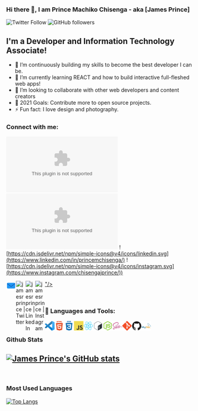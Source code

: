 ### Hi there 👋, I am Prince Machiko Chisenga - aka [James Prince]
![Twitter Follow](https://img.shields.io/twitter/follow/ChisengaPrince?label=James%20Prince&logo=Twitter&style=social)
![GitHub followers](https://img.shields.io/github/followers/jamesrprince?label=Follow%20%40James%20Prince&logo=github&style=social)

## I'm a Developer and Information Technology Associate!
- 🔭 I’m continuously building my skills to become the best developer I can be.
- 🌱 I’m currently learning REACT and how to build interactive full-fleshed web apps! 
- 👯 I’m looking to collaborate with other web developers and content creators
- 🥅 2021 Goals: Contribute more to open source projects.
- ⚡  Fun fact: I love design and photography.

### Connect with me:

![Email me](mailto:jameslira36@yahoo.com)
![Twitter](mailto:jameslira36@yahoo.com)
![https://cdn.jsdelivr.net/npm/simple-icons@v4/icons/linkedin.svg](https://www.linkedin.com/in/princemchisenga/)
![https://cdn.jsdelivr.net/npm/simple-icons@v4/icons/instagram.svg](https://www.instagram.com/chisengajprince/))

<a href="mailto:jameslira36@yahoo.com" rel="noopener noreferrer" target="_blank"><img align="left" alt="jamesrprince | Mail" width="26px" src="/small/envelope_48px.png"/></a>
<a href="https://twitter.com/ChisengaPrince" rel="noopener noreferrer" target="_blank"><img align="left" alt="jamesrprince | Twitter" width="26px" src="https://cdn.jsdelivr.net/npm/simple-icons@v4/icons/twitter.svg"/></a>
<a href="https://www.linkedin.com/in/princemchisenga/" rel="noopener noreferrer" target="_blank"><img align="left" alt="jamesrprince | LinkedIn" width="26px" src="https://cdn.jsdelivr.net/npm/simple-icons@v4/icons/linkedin.svg" />"/></a>
<a href="https://www.instagram.com/chisengajprince/" rel="noopener noreferrer" target="_blank"><img align="left" alt="jamesrprince | Instagram" width="26px" src="https://cdn.jsdelivr.net/npm/simple-icons@v4/icons/instagram.svg"/></a>

<br />

### 🧰 Languages and Tools:
<img align="left" alt="vscode" width="26px" src="small/vscode.png"/>
<img align="left" alt="html5" width="26px" src="small/html5-plain-wordmark.svg"/>
<img align="left" alt="css3" width="26px" src="small/css3-plain-wordmark.svg"/>
<img align="left" alt="javascript" width="26px" src="small/javascript-original.svg"/>
<img align="left" alt="react" width="26px" src="small/react-original.svg"/>
<img align="left" alt="bash" width="26px" src="small/bash-original.svg"/>
<img align="left" alt="node.js" width="26px" src="small/nodejs-original.svg"/>
<img align="left" alt="sass" width="26px" src="small/sass-original.svg"/>
<img align="left" alt="git" width="26px" src="small/git-original.svg"/>
<img align="left" alt="github" width="26px" src="small/github-original.svg"/>
<img align="left" alt="mysql" width="26px" src="small/mysql-original-wordmark.svg"/>

<br />

### Github Stats
[![James Prince's GitHub stats](https://github-readme-stats.vercel.app/api?username=jamesrprince&show_icons=true)](https://github.com/jamesrprince/github-readme-stats)
---
<br />

### Most Used Languages
[![Top Langs](https://github-readme-stats.vercel.app/api/top-langs/?username=jamesrprince)](https://github.com/jamesrprince/github-readme-stats)

<br />
<!--
**JamesrPrince/jamesrprince** is a ✨ _special_ ✨ repository because its `README.md` (this file) appears on your GitHub profile.

Here are some ideas to get you started:

- 🔭 I’m currently working on ..
- 🌱 I’m currently learning ...
- 👯 I’m looking to collaborate on ...
- 🤔 I’m looking for help with ...
- 💬 Ask me about ...
- 📫 How to reach me: ...
- 😄 Pronouns: ...
- ⚡ Fun fact: ...
-->
